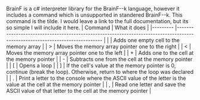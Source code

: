 BrainF is a c# interpreter library for the BrainF--k language, however it includes a command which is unsupported in standered BrainF--k.
This command is the tilde.
I would leave a link to the full documentation, but its so simple I will include it here.
| Command 	| What it does                                                                                                                	|
|---------	|-----------------------------------------------------------------------------------------------------------------------------	|
| <tilde> 	| Adds one empty cell to the memory array                                                                                     	|
|    >    	| Moves the memory array pointer one to the right                                                                             	|
|    <    	| Moves the memory array pointer one to the left                                                                              	|
|    +    	| Adds one to the cell at the memory pointer                                                                                  	|
|    -    	| Subtracts one from the cell at the memory pointer                                                                           	|
|    [    	| Opens a loop                                                                                                                	|
|    ]    	| If the cell's value at the memory pointer is 0, continue (break the loop). Otherwise, return to where the loop was declared 	|
|    .    	| Print a letter to the console where the ASCII value of the letter is the value at the cell at the memory pointer            	|
|    ,    	| Read one letter and save the ASCII value of that letter to the cell at the memory pointer                                   	|
